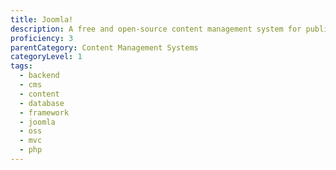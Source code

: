 ```yaml
---
title: Joomla!
description: A free and open-source content management system for publishing web content.
proficiency: 3
parentCategory: Content Management Systems
categoryLevel: 1
tags:
  - backend
  - cms
  - content
  - database
  - framework
  - joomla
  - oss
  - mvc
  - php
---
```

